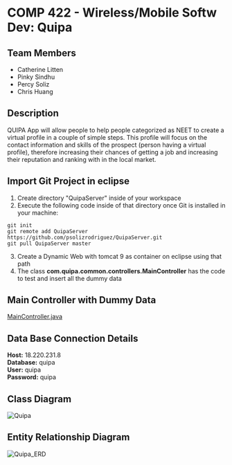 # COMP 422 - Wireless/Mobile Softw Dev: Quipa
## Team Members
- Catherine Litten
- Pinky Sindhu
- Percy Soliz
- Chris Huang

## Description
QUIPA App will allow people to help people categorized as NEET to create a virtual profile in a couple of simple steps. This profile will focus on the contact information and skills of the prospect (person having a virtual profile), therefore increasing their chances of getting a job and increasing their reputation and ranking with in the local market.

## Import Git Project in eclipse
1) Create directory "QuipaServer" inside of your workspace  
2) Execute the following code inside of that directory once Git is installed in your machine: 
```
git init  
git remote add QuipaServer https://github.com/psolizrodriguez/QuipaServer.git  
git pull QuipaServer master
```
3) Create a Dynamic Web with tomcat 9 as container on eclipse using that path  
4) The class **com.quipa.common.controllers.MainController** has the code to test and insert all the dummy data
  
## Main Controller with Dummy Data
[MainController.java](./src/com/quipa/common/controllers/MainController.java)

## Data Base Connection Details
**Host:** 18.220.231.8  
**Database:** quipa  
**User:** quipa  
**Password:** quipa  

## Class Diagram
![Quipa](https://i.imgur.com/FdPdTWU.gif)

## Entity Relationship Diagram
![Quipa_ERD](https://i.imgur.com/WL64gh4.png)